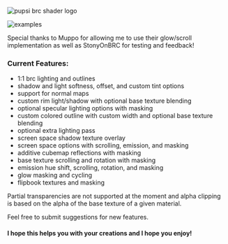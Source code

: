 ![pupsi brc shader logo](https://i.ibb.co/w4zTZtq/pupsibrcshaderlogo.png "pupsi brc shader logo")

![examples](https://i.postimg.cc/cL3WGXN2/New-Examples.png "examples")

Special thanks to Muppo for allowing me to use their glow/scroll implementation as well as StonyOnBRC for testing and feedback!

### Current Features:
- 1:1 brc lighting and outlines
- shadow and light softness, offset, and custom tint options
- support for normal maps
- custom rim light/shadow with optional base texture blending
- optional specular lighting options with masking
- custom colored outline with custom width and optional base texture blending
- optional extra lighting pass
- screen space shadow texture overlay
- screen space options with scrolling, emission, and masking
- additive cubemap reflections with masking
- base texture scrolling and rotation with masking
- emission hue shift, scrolling, rotation, and masking
- glow masking and cycling
- flipbook textures and masking

Partial transparencies are not supported at the moment and alpha clipping is based on the alpha of the base texture of a given material.

Feel free to submit suggestions for new features.

#### I hope this helps you with your creations and I hope you enjoy!
